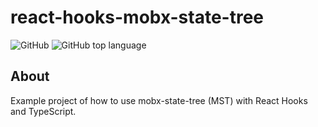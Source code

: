 # react-hooks-mobx-state-tree

![GitHub](https://img.shields.io/github/license/ecklf/react-hooks-mobx-state-tree)
<img alt="GitHub top language" src="https://img.shields.io/github/languages/top/ecklf/react-hooks-mobx-state-tree.svg">

## About

Example project of how to use mobx-state-tree (MST) with React Hooks and TypeScript.
